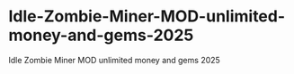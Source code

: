# Idle-Zombie-Miner-MOD-unlimited-money-and-gems-2025
Idle Zombie Miner MOD unlimited money and gems 2025

